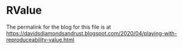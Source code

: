 # RValue
The permalink for the blog for this file is at https://davidsdiamondsandrust.blogspot.com/2020/04/playing-with-reproduceability-value.html
